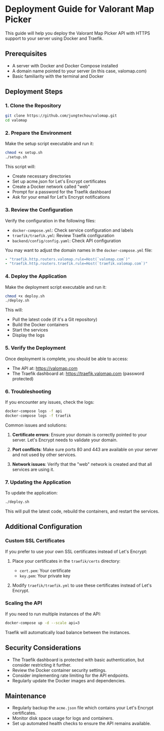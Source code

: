 # Deployment Guide for Valorant Map Picker

This guide will help you deploy the Valorant Map Picker API with HTTPS support to your server using Docker and Traefik.

## Prerequisites

- A server with Docker and Docker Compose installed
- A domain name pointed to your server (in this case, valomap.com)
- Basic familiarity with the terminal and Docker

## Deployment Steps

### 1. Clone the Repository

```bash
git clone https://github.com/jungtechou/valomap.git
cd valomap
```

### 2. Prepare the Environment

Make the setup script executable and run it:

```bash
chmod +x setup.sh
./setup.sh
```

This script will:

- Create necessary directories
- Set up acme.json for Let's Encrypt certificates
- Create a Docker network called "web"
- Prompt for a password for the Traefik dashboard
- Ask for your email for Let's Encrypt notifications

### 3. Review the Configuration

Verify the configuration in the following files:

- `docker-compose.yml`: Check service configuration and labels
- `traefik/traefik.yml`: Review Traefik configuration
- `backend/config/config.yaml`: Check API configuration

You may want to adjust the domain names in the `docker-compose.yml` file:

```yaml
- "traefik.http.routers.valomap.rule=Host(`valomap.com`)"
- "traefik.http.routers.traefik.rule=Host(`traefik.valomap.com`)"
```

### 4. Deploy the Application

Make the deployment script executable and run it:

```bash
chmod +x deploy.sh
./deploy.sh
```

This will:

- Pull the latest code (if it's a Git repository)
- Build the Docker containers
- Start the services
- Display the logs

### 5. Verify the Deployment

Once deployment is complete, you should be able to access:

- The API at: https://valomap.com
- The Traefik dashboard at: https://traefik.valomap.com (password protected)

### 6. Troubleshooting

If you encounter any issues, check the logs:

```bash
docker-compose logs -f api
docker-compose logs -f traefik
```

Common issues and solutions:

1. **Certificate errors**: Ensure your domain is correctly pointed to your server. Let's Encrypt needs to validate your domain.

2. **Port conflicts**: Make sure ports 80 and 443 are available on your server and not used by other services.

3. **Network issues**: Verify that the "web" network is created and that all services are using it.

### 7. Updating the Application

To update the application:

```bash
./deploy.sh
```

This will pull the latest code, rebuild the containers, and restart the services.

## Additional Configuration

### Custom SSL Certificates

If you prefer to use your own SSL certificates instead of Let's Encrypt:

1. Place your certificates in the `traefik/certs` directory:

   - `cert.pem`: Your certificate
   - `key.pem`: Your private key

2. Modify `traefik/traefik.yml` to use these certificates instead of Let's Encrypt.

### Scaling the API

If you need to run multiple instances of the API:

```bash
docker-compose up -d --scale api=3
```

Traefik will automatically load balance between the instances.

## Security Considerations

- The Traefik dashboard is protected with basic authentication, but consider restricting it further.
- Review the Docker container security settings.
- Consider implementing rate limiting for the API endpoints.
- Regularly update the Docker images and dependencies.

## Maintenance

- Regularly backup the `acme.json` file which contains your Let's Encrypt certificates.
- Monitor disk space usage for logs and containers.
- Set up automated health checks to ensure the API remains available.
